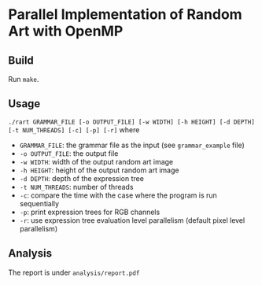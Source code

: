 # Parallel Implementation of Random Art with OpenMP

## Build
Run `make`.

## Usage
`./rart GRAMMAR_FILE [-o OUTPUT_FILE] [-w WIDTH] [-h HEIGHT] [-d DEPTH] [-t NUM_THREADS] [-c] [-p] [-r]`
where
- `GRAMMAR_FILE`: the grammar file as the input (see `grammar_example` file)
- `-o OUTPUT_FILE`: the output file
- `-w WIDTH`: width of the output random art image
- `-h HEIGHT`: height of the output random art image
- `-d DEPTH`: depth of the expression tree
- `-t NUM_THREADS`: number of threads
- `-c`: compare the time with the case where the program is run sequentially
- `-p`: print expression trees for RGB channels
- `-r`: use expression tree evaluation level parallelism (default pixel level parallelism)

## Analysis
The report is under `analysis/report.pdf`
